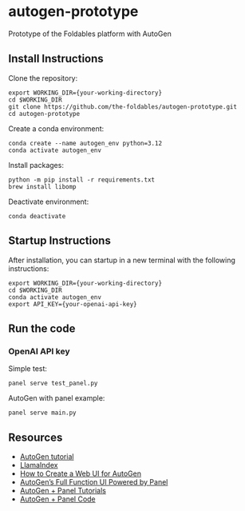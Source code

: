 # autogen-prototype
Prototype of the Foldables platform with AutoGen

## Install Instructions

Clone the repository:

```
export WORKING_DIR={your-working-directory}
cd $WORKING_DIR
git clone https://github.com/the-foldables/autogen-prototype.git
cd autogen-prototype
```

Create a conda environment:
```
conda create --name autogen_env python=3.12
conda activate autogen_env
```

Install packages:
```
python -m pip install -r requirements.txt
brew install libomp
```

Deactivate environment:
```
conda deactivate
```

## Startup Instructions

After installation, you can startup in a new terminal with the following instructions:

```
export WORKING_DIR={your-working-directory}
cd $WORKING_DIR
conda activate autogen_env
export API_KEY={your-openai-api-key} 
```

## Run the code

### OpenAI API key

Simple test:
```
panel serve test_panel.py
```

AutoGen with panel example:
```
panel serve main.py 
```

## Resources

- [AutoGen tutorial](https://microsoft.github.io/autogen/docs/tutorial/introduction)
- [LlamaIndex](https://docs.llamaindex.ai/en/stable/)
- [How to Create a Web UI for AutoGen](https://yeyu.substack.com/p/how-to-create-a-web-ui-for-autogen)
- [AutoGen’s Full Function UI Powered by Panel](https://levelup.gitconnected.com/autogens-full-function-ui-powered-by-panel-d00ddecc98ee)
- [AutoGen + Panel Tutorials](https://github.com/yeyu2/Youtube_demos)
- [AutoGen + Panel Code](https://github.com/yeyu2/Youtube_demos/blob/main/panel_autogen_2.py)